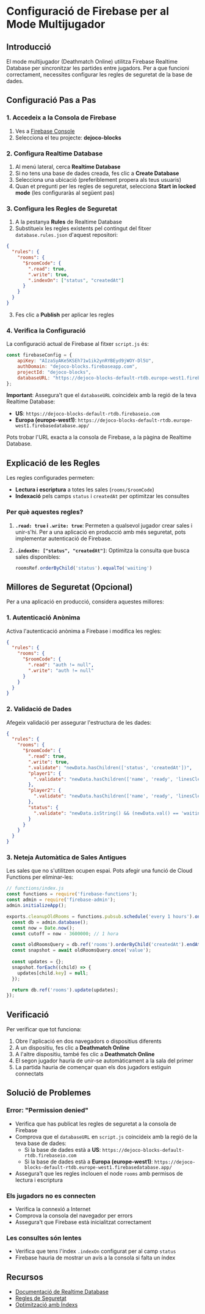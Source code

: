 # Configuració de Firebase per al Mode Multijugador

## Introducció

El mode multijugador (Deathmatch Online) utilitza Firebase Realtime Database per sincronitzar les partides entre jugadors. Per a que funcioni correctament, necessites configurar les regles de seguretat de la base de dades.

## Configuració Pas a Pas

### 1. Accedeix a la Consola de Firebase

1. Ves a [Firebase Console](https://console.firebase.google.com/)
2. Selecciona el teu projecte: **dejoco-blocks**

### 2. Configura Realtime Database

1. Al menú lateral, cerca **Realtime Database**
2. Si no tens una base de dades creada, fes clic a **Create Database**
3. Selecciona una ubicació (preferiblement propera als teus usuaris)
4. Quan et pregunti per les regles de seguretat, selecciona **Start in locked mode** (les configuraràs al següent pas)

### 3. Configura les Regles de Seguretat

1. A la pestanya **Rules** de Realtime Database
2. Substitueix les regles existents pel contingut del fitxer `database.rules.json` d'aquest repositori:

```json
{
  "rules": {
    "rooms": {
      "$roomCode": {
        ".read": true,
        ".write": true,
        ".indexOn": ["status", "createdAt"]
      }
    }
  }
}
```

3. Fes clic a **Publish** per aplicar les regles

### 4. Verifica la Configuració

La configuració actual de Firebase al fitxer `script.js` és:

```javascript
const firebaseConfig = {
    apiKey: "AIzaSyAKe5KSEh71w1ik2ynRYBEyd9jWOY-Dl5U",
    authDomain: "dejoco-blocks.firebaseapp.com",
    projectId: "dejoco-blocks",
    databaseURL: "https://dejoco-blocks-default-rtdb.europe-west1.firebasedatabase.app/"
};
```

**Important**: Assegura't que el `databaseURL` coincideix amb la regió de la teva Realtime Database:
- **US**: `https://dejoco-blocks-default-rtdb.firebaseio.com`
- **Europa (europe-west1)**: `https://dejoco-blocks-default-rtdb.europe-west1.firebasedatabase.app/`

Pots trobar l'URL exacta a la consola de Firebase, a la pàgina de Realtime Database.

## Explicació de les Regles

Les regles configurades permeten:

- **Lectura i escriptura** a totes les sales (`rooms/$roomCode`)
- **Indexació** pels camps `status` i `createdAt` per optimitzar les consultes

### Per què aquestes regles?

1. **`.read: true` i `.write: true`**: Permeten a qualsevol jugador crear sales i unir-s'hi. Per a una aplicació en producció amb més seguretat, pots implementar autenticació de Firebase.

2. **`.indexOn: ["status", "createdAt"]`**: Optimitza la consulta que busca sales disponibles:
   ```javascript
   roomsRef.orderByChild('status').equalTo('waiting')
   ```

## Millores de Seguretat (Opcional)

Per a una aplicació en producció, considera aquestes millores:

### 1. Autenticació Anònima

Activa l'autenticació anònima a Firebase i modifica les regles:

```json
{
  "rules": {
    "rooms": {
      "$roomCode": {
        ".read": "auth != null",
        ".write": "auth != null"
      }
    }
  }
}
```

### 2. Validació de Dades

Afegeix validació per assegurar l'estructura de les dades:

```json
{
  "rules": {
    "rooms": {
      "$roomCode": {
        ".read": true,
        ".write": true,
        ".validate": "newData.hasChildren(['status', 'createdAt'])",
        "player1": {
          ".validate": "newData.hasChildren(['name', 'ready', 'linesCleared'])"
        },
        "player2": {
          ".validate": "newData.hasChildren(['name', 'ready', 'linesCleared'])"
        },
        "status": {
          ".validate": "newData.isString() && (newData.val() == 'waiting' || newData.val() == 'playing' || newData.val() == 'finished')"
        }
      }
    }
  }
}
```

### 3. Neteja Automàtica de Sales Antigues

Les sales que no s'utilitzen ocupen espai. Pots afegir una funció de Cloud Functions per eliminar-les:

```javascript
// functions/index.js
const functions = require('firebase-functions');
const admin = require('firebase-admin');
admin.initializeApp();

exports.cleanupOldRooms = functions.pubsub.schedule('every 1 hours').onRun(async (context) => {
  const db = admin.database();
  const now = Date.now();
  const cutoff = now - 3600000; // 1 hora

  const oldRoomsQuery = db.ref('rooms').orderByChild('createdAt').endAt(cutoff);
  const snapshot = await oldRoomsQuery.once('value');
  
  const updates = {};
  snapshot.forEach((child) => {
    updates[child.key] = null;
  });

  return db.ref('rooms').update(updates);
});
```

## Verificació

Per verificar que tot funciona:

1. Obre l'aplicació en dos navegadors o dispositius diferents
2. A un dispositiu, fes clic a **Deathmatch Online**
3. A l'altre dispositiu, també fes clic a **Deathmatch Online**
4. El segon jugador hauria de unir-se automàticament a la sala del primer
5. La partida hauria de començar quan els dos jugadors estiguin connectats

## Solució de Problemes

### Error: "Permission denied"

- Verifica que has publicat les regles de seguretat a la consola de Firebase
- Comprova que el `databaseURL` en `script.js` coincideix amb la regió de la teva base de dades:
  - Si la base de dades està a **US**: `https://dejoco-blocks-default-rtdb.firebaseio.com`
  - Si la base de dades està a **Europa (europe-west1)**: `https://dejoco-blocks-default-rtdb.europe-west1.firebasedatabase.app/`
- Assegura't que les regles inclouen el node `rooms` amb permisos de lectura i escriptura

### Els jugadors no es connecten

- Verifica la connexió a Internet
- Comprova la consola del navegador per errors
- Assegura't que Firebase està inicialitzat correctament

### Les consultes són lentes

- Verifica que tens l'índex `.indexOn` configurat per al camp `status`
- Firebase hauria de mostrar un avís a la consola si falta un índex

## Recursos

- [Documentació de Realtime Database](https://firebase.google.com/docs/database)
- [Regles de Seguretat](https://firebase.google.com/docs/database/security)
- [Optimització amb Índexs](https://firebase.google.com/docs/database/security/indexing-data)
